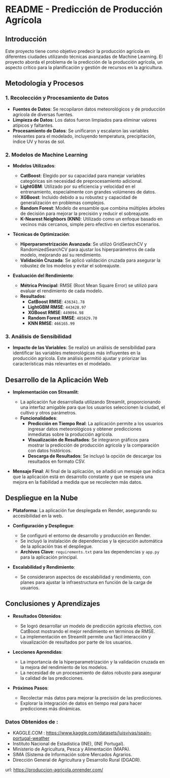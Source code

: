 # README - Predicción de Producción Agrícola

## Introducción

Este proyecto tiene como objetivo predecir la producción agrícola en diferentes ciudades utilizando técnicas avanzadas de Machine Learning. El proyecto aborda el problema de la predicción de la producción agrícola, un aspecto crítico para la planificación y gestión de recursos en la agricultura.

## Metodología y Procesos

### 1. Recolección y Procesamiento de Datos

- **Fuentes de Datos**: Se recopilaron datos meteorológicos y de producción agrícola de diversas fuentes.
- **Limpieza de Datos**: Los datos fueron limpiados para eliminar valores atípicos y faltantes.
- **Procesamiento de Datos**: Se unificaron y escalaron las variables relevantes para el modelado, incluyendo temperatura, precipitación, índice UV y horas de sol.

### 2. Modelos de Machine Learning

- **Modelos Utilizados**:
  - **CatBoost**: Elegido por su capacidad para manejar variables categóricas sin necesidad de preprocesamiento adicional.
  - **LightGBM**: Utilizado por su eficiencia y velocidad en el entrenamiento, especialmente con grandes volúmenes de datos.
  - **XGBoost**: Incluido debido a su robustez y capacidad de generalización en problemas complejos.
  - **Random Forest**: Modelo de ensamble que combina múltiples árboles de decisión para mejorar la precisión y reducir el sobreajuste.
  - **K-Nearest Neighbors (KNN)**: Utilizado como un enfoque basado en vecinos más cercanos, simple pero efectivo en ciertos escenarios.

- **Técnicas de Optimización**:
  - **Hiperparametrización Avanzada**: Se utilizó GridSearchCV y RandomizedSearchCV para ajustar los hiperparámetros de cada modelo, mejorando así su rendimiento.
  - **Validación Cruzada**: Se aplicó validación cruzada para asegurar la robustez de los modelos y evitar el sobreajuste.

- **Evaluación del Rendimiento**:
  - **Métrica Principal**: RMSE (Root Mean Square Error) se utilizó para evaluar el rendimiento de cada modelo.
  - **Resultados**:
    - **CatBoost RMSE**: `436341.78`
    - **LightGBM RMSE**: `443428.97`
    - **XGBoost RMSE**: `449094.98`
    - **Random Forest RMSE**: `485829.70`
    - **KNN RMSE**: `466165.99`

### 3. Análisis de Sensibilidad

- **Impacto de las Variables**: Se realizó un análisis de sensibilidad para identificar las variables meteorológicas más influyentes en la producción agrícola. Este análisis permitió ajustar y priorizar las características más relevantes en el modelado.

## Desarrollo de la Aplicación Web

- **Implementación con Streamlit**:
  - La aplicación fue desarrollada utilizando Streamlit, proporcionando una interfaz amigable para que los usuarios seleccionen la ciudad, el cultivo y otros parámetros.
  - **Funcionalidades**:
    - **Predicción en Tiempo Real**: La aplicación permite a los usuarios ingresar datos meteorológicos y obtener predicciones inmediatas sobre la producción agrícola.
    - **Visualización de Resultados**: Se integraron gráficos para mostrar la predicción de producción agrícola y la comparación con datos históricos.
    - **Descarga de Resultados**: Se incluyó la opción de descargar los resultados en formato CSV.
  
- **Mensaje Final**: Al final de la aplicación, se añadió un mensaje que indica que la aplicación está en desarrollo constante y que se espera una mejora en la fiabilidad a medida que se recolecten más datos.

## Despliegue en la Nube

- **Plataforma**: La aplicación fue desplegada en Render, asegurando su accesibilidad en la web.
- **Configuración y Despliegue**:
  - Se configuró el entorno de desarrollo y producción en Render.
  - Se incluyó la instalación de dependencias y la ejecución automática de la aplicación tras el despliegue.
  - **Archivos Clave**: `requirements.txt` para las dependencias y `app.py` para la aplicación principal.

- **Escalabilidad y Rendimiento**:
  - Se consideraron aspectos de escalabilidad y rendimiento, con planes para ajustar la infraestructura en función de la carga de usuarios.

## Conclusiones y Aprendizajes

- **Resultados Obtenidos**:
  - Se logró desarrollar un modelo de predicción agrícola efectivo, con CatBoost mostrando el mejor rendimiento en términos de RMSE.
  - La implementación en Streamlit permite una fácil interacción y visualización de resultados por parte de los usuarios.

- **Lecciones Aprendidas**:
  - La importancia de la hiperparametrización y la validación cruzada en la mejora del rendimiento de los modelos.
  - La necesidad de un procesamiento de datos robusto para asegurar la calidad de las predicciones.

- **Próximos Pasos**:
  - Recolectar más datos para mejorar la precisión de las predicciones.
  - Explorar la integración de datos en tiempo real para hacer predicciones más dinámicas.

### Datos Obtenidos de :

- KAGGLE.COM : https://www.kaggle.com/datasets/luisvivas/spain-portugal-weather
- Instituto Nacional de Estadística (INE), (INE Portugal).
- Ministerio de Agricultura, Pesca y Alimentación (MAPA).
- SIMA (Sistema de Información sobre Mercados Agrarios.
- Dirección General de Agricultura y Desarrollo Rural (DGADR).


url: https://produccion-agricola.onrender.com/
